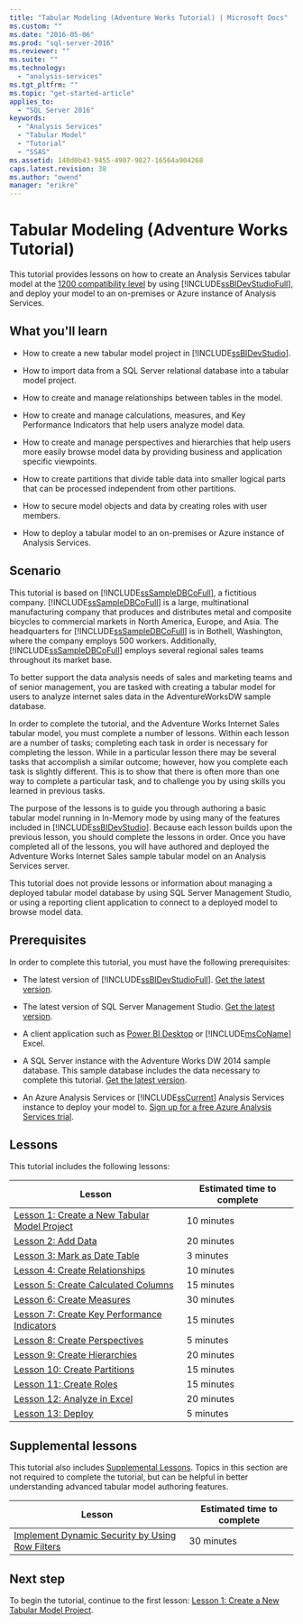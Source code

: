 ```yaml
---
title: "Tabular Modeling (Adventure Works Tutorial) | Microsoft Docs"
ms.custom: ""
ms.date: "2016-05-06"
ms.prod: "sql-server-2016"
ms.reviewer: ""
ms.suite: ""
ms.technology: 
  - "analysis-services"
ms.tgt_pltfrm: ""
ms.topic: "get-started-article"
applies_to: 
  - "SQL Server 2016"
keywords: 
  - "Analysis Services"
  - "Tabular Model"
  - "Tutorial"
  - "SSAS"
ms.assetid: 140d0b43-9455-4907-9827-16564a904268
caps.latest.revision: 38
ms.author: "owend"
manager: "erikre"
---
```

# Tabular Modeling (Adventure Works Tutorial)
This tutorial provides lessons on how to create an Analysis Services tabular model at the [1200 compatibility level](../../analysis-services/tabular-models/compatibility-level-for-tabular-models-in-analysis-services.md) by using [!INCLUDE[ssBIDevStudioFull](../../analysis-services/includes/ssbidevstudiofull-md.md)], and deploy your model to an on-premises or Azure instance of Analysis Services.  
  
  
## What you'll learn   
  
-   How to create a new tabular model project in [!INCLUDE[ssBIDevStudio](../../analysis-services/includes/ssbidevstudio-md.md)].  
  
-   How to import data from a SQL Server relational database into a tabular model project.  
  
-   How to create and manage relationships between tables in the model.  
  
-   How to create and manage calculations, measures, and Key Performance Indicators that help users analyze model data.  
  
-   How to create and manage perspectives and hierarchies that help users more easily browse model data by providing business and application specific viewpoints.  
  
-   How to create partitions that divide table data into smaller logical parts that can be processed independent from other partitions.  
  
-   How to secure model objects and data by creating roles with user members.  
  
-   How to deploy a tabular model to an on-premises or Azure instance of Analysis Services.  
  
## Scenario  
This tutorial is based on [!INCLUDE[ssSampleDBCoFull](../../analysis-services/data-mining/includes/sssampledbcofull-md.md)], a fictitious company. [!INCLUDE[ssSampleDBCoFull](../../analysis-services/data-mining/includes/sssampledbcofull-md.md)] is a large, multinational manufacturing company that produces and distributes metal and composite bicycles to commercial markets in North America, Europe, and Asia. The headquarters for [!INCLUDE[ssSampleDBCoFull](../../analysis-services/data-mining/includes/sssampledbcofull-md.md)] is in Bothell, Washington, where the company employs 500 workers. Additionally, [!INCLUDE[ssSampleDBCoFull](../../analysis-services/data-mining/includes/sssampledbcofull-md.md)] employs several regional sales teams throughout its market base.  
  
To better support the data analysis needs of sales and marketing teams and of senior management, you are tasked with creating a tabular model for users to analyze internet sales data in the AdventureWorksDW sample database.  
  
In order to complete the tutorial, and the Adventure Works Internet Sales tabular model, you must complete a number of lessons. Within each lesson are a number of tasks; completing each task in order is necessary for completing the lesson. While in a particular lesson there may be several tasks that accomplish a similar outcome; however, how you complete each task is slightly different. This is to show that there is often more than one way to complete a particular task, and to challenge you by using skills you learned in previous tasks.  
  
The purpose of the lessons is to guide you through authoring a basic tabular model running in In-Memory mode by using many of the features included in [!INCLUDE[ssBIDevStudio](../../analysis-services/includes/ssbidevstudio-md.md)]. Because each lesson builds upon the previous lesson, you should complete the lessons in order. Once you have completed all of the lessons, you will have authored and deployed the Adventure Works Internet Sales sample tabular model on an Analysis Services server.  
  
This tutorial does not provide lessons or information about managing a deployed tabular model database by using SQL Server Management Studio, or using a reporting client application to connect to a deployed model to browse model data.  
  
## Prerequisites  
In order to complete this tutorial, you must have the following prerequisites:  
  
-   The latest version of [!INCLUDE[ssBIDevStudioFull](../../analysis-services/includes/ssbidevstudiofull-md.md)]. [Get the latest version](https://msdn.microsoft.com/library/mt204009.aspx).

-   The latest version of SQL Server Management Studio. [Get the latest version](https://docs.microsoft.com/sql/ssms/download-sql-server-management-studio-ssms). 
  
-   A client application such as [Power BI Desktop](https://powerbi.microsoft.com/desktop/) or [!INCLUDE[msCoName](../../advanced-analytics/r-services/tutorials/includes/msconame-md.md)] Excel.    
  
-   A SQL Server instance with the Adventure Works DW 2014 sample database. This sample database includes the data necessary to complete this tutorial. [Get the latest version](http://go.microsoft.com/fwlink/?LinkID=335807).  
  

-   An Azure Analysis Services or [!INCLUDE[ssCurrent](../../advanced-analytics/r-services/includes/sscurrent-md.md)] Analysis Services instance to deploy your model to. [Sign up for a free Azure Analysis Services trial](https://azure.microsoft.com/services/analysis-services/).
  
## Lessons  
This tutorial includes the following lessons:  
  
|Lesson|Estimated time to complete|  
|----------|------------------------------|  
|[Lesson 1: Create a New Tabular Model Project](../../analysis-services/tutorials/lesson-1-create-a-new-tabular-model-project.md)|10 minutes|  
|[Lesson 2: Add Data](../../analysis-services/tutorials/lesson-2-add-data.md)|20 minutes|  
|[Lesson 3: Mark as Date Table](../../analysis-services/tutorials/lesson-3-mark-as-date-table.md)|3 minutes|  
|[Lesson 4: Create Relationships](../../analysis-services/tutorials/lesson-4-create-relationships.md)|10 minutes|  
|[Lesson 5: Create Calculated Columns](../../analysis-services/tutorials/lesson-5-create-calculated-columns.md)|15 minutes|
|[Lesson 6: Create Measures](../../analysis-services/tutorials/lesson-6-create-measures.md)|30 minutes|  
|[Lesson 7: Create Key Performance Indicators](../../analysis-services/tutorials/lesson-7-create-key-performance-indicators.md)|15 minutes|  
|[Lesson 8: Create Perspectives](../../analysis-services/tutorials/lesson-8-create-perspectives.md)|5 minutes|  
|[Lesson 9: Create Hierarchies](../../analysis-services/tutorials/lesson-9-create-hierarchies.md)|20 minutes|  
|[Lesson 10: Create Partitions](../../analysis-services/tutorials/lesson-10-create-partitions.md)|15 minutes|  
|[Lesson 11: Create Roles](../../analysis-services/tutorials/lesson-11-create-roles.md)|15 minutes|  
|[Lesson 12: Analyze in Excel](../../analysis-services/tutorials/lesson-12-analyze-in-excel.md)|20 minutes| 
|[Lesson 13: Deploy](../../analysis-services/tutorials/lesson-13-deploy.md)|5 minutes|  
  
## Supplemental lessons  
This tutorial also includes [Supplemental Lessons](../Topic/Supplemental%20Lessons.md). Topics in this section are not required to complete the tutorial, but can be helpful in better understanding advanced tabular model authoring features.  
  
|Lesson|Estimated time to complete|  
|----------|------------------------------|  
|[Implement Dynamic Security by Using Row Filters](../../analysis-services/tutorials/supplemental-lesson-implement-dynamic-security-by-using-row-filters.md)|30 minutes|  

  
## Next step  
To begin the tutorial, continue to the first lesson: [Lesson 1: Create a New Tabular Model Project](../../analysis-services/tutorials/lesson-1-create-a-new-tabular-model-project.md).  
  
  
  

